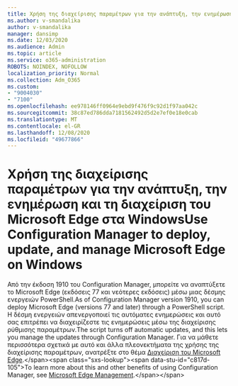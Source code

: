 ```yaml
---
title: Χρήση της διαχείρισης παραμέτρων για την ανάπτυξη, την ενημέρωση και τη διαχείριση του Microsoft Edge στα Windows
ms.author: v-smandalika
author: v-smandalika
manager: dansimp
ms.date: 12/03/2020
ms.audience: Admin
ms.topic: article
ms.service: o365-administration
ROBOTS: NOINDEX, NOFOLLOW
localization_priority: Normal
ms.collection: Adm_O365
ms.custom:
- "9004030"
- "7100"
ms.openlocfilehash: ee978146ff0964e9ebd9f476f9c92d1f97aa042c
ms.sourcegitcommit: 38c87ed786dda7181562492d5d2e7ef0e18e0cab
ms.translationtype: MT
ms.contentlocale: el-GR
ms.lasthandoff: 12/08/2020
ms.locfileid: "49677866"
---
```

# <a name="use-configuration-manager-to-deploy-update-and-manage-microsoft-edge-on-windows"></a><span data-ttu-id="c817d-102">Χρήση της διαχείρισης παραμέτρων για την ανάπτυξη, την ενημέρωση και τη διαχείριση του Microsoft Edge στα Windows</span><span class="sxs-lookup"><span data-stu-id="c817d-102">Use Configuration Manager to deploy, update, and manage Microsoft Edge on Windows</span></span>

<span data-ttu-id="c817d-103">Από την έκδοση 1910 του Configuration Manager, μπορείτε να αναπτύξετε το Microsoft Edge (εκδόσεις 77 και νεότερες εκδόσεις) μέσω μιας δέσμης ενεργειών PowerShell.</span><span class="sxs-lookup"><span data-stu-id="c817d-103">As of Configuration Manager version 1910, you can deploy Microsoft Edge (versions 77 and later) through a PowerShell script.</span></span> <span data-ttu-id="c817d-104">Η δέσμη ενεργειών απενεργοποιεί τις αυτόματες ενημερώσεις και αυτό σας επιτρέπει να διαχειρίζεστε τις ενημερώσεις μέσω της διαχείρισης ρύθμισης παραμέτρων.</span><span class="sxs-lookup"><span data-stu-id="c817d-104">The script turns off automatic updates, and this lets you manage the updates through Configuration Manager.</span></span> <span data-ttu-id="c817d-105">Για να μάθετε περισσότερα σχετικά με αυτό και άλλα πλεονεκτήματα της χρήσης της διαχείρισης παραμέτρων, ανατρέξτε στο θέμα [Διαχείριση του Microsoft Edge](https://docs.microsoft.com/mem/configmgr/apps/deploy-use/deploy-edge?).</span><span class="sxs-lookup"><span data-stu-id="c817d-105">To learn more about this and other benefits of using Configuration Manager, see [Microsoft Edge Management](https://docs.microsoft.com/mem/configmgr/apps/deploy-use/deploy-edge?).</span></span>
